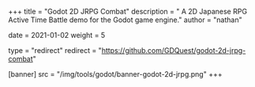 +++
title = "Godot 2D JRPG Combat"
description = " A 2D Japanese RPG Active Time Battle demo for the Godot game engine."
author = "nathan"

date = 2021-01-02
weight = 5

type = "redirect"
redirect = "https://github.com/GDQuest/godot-2d-jrpg-combat"

[banner]
src = "/img/tools/godot/banner-godot-2d-jrpg.png"
+++



